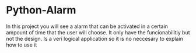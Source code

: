 # Python-Alarm
In this project you will see a alarm that can be activated in a certain ampount of time that the user will choose. It only have the funcionabilitiy but not the design. Is a veri logical application so it is no neccesary to explain how to use it
